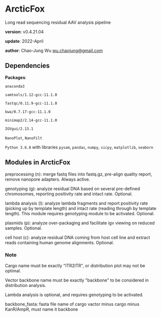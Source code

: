 # ArcticFox
Long read sequencing residual AAV analysis pipeline

__version__: v0.4.21.04

__update__: 2022-April

__author__: Chao-Jung Wu <wu.chaojung@gmail.com>


## Dependencies

__Packages__:

`anaconda3`

`samtools/1.12-gcc-11.1.0`

`fastqc/0.11.9-gcc-11.1.0`

`bwa/0.7.17-gcc-11.1.0`

`minimap2/2.14-gcc-11.1.0`

`IGVgui/2.13.1`

`NanoPlot`, `NanoFilt`

`Python 3.6.8` with libraries `pysam`, `pandas`, `numpy`, `sicpy`, `matplotlib`, `seaborn`


## Modules in ArcticFox
preprocessing (n): merge fastq files into fastq.gz, pre-align quality report, remove nanopore adapters. Always active.

genotyping (g): analyze residual DNA based on several pre-defined chromosomes, reporting positivity rate and intact rate. Optional.

lambda analysis (l): analyze lambda fragments and report positivity rate (picking up by template length) and intact rate (reading through by template length). This module requires genotyping module to be activated. Optional.

plasmids (p): analyze over-packaging and facilitate igv viewing on reduced samples. Optional.

cell host (c): analyze residual DNA coming from host cell line and extract reads containing human genome alignments. Optional.


### Note
Cargo name must be exactly "ITR2ITR", or distribution plot may not be optimal.

Vector backbone name must be exactly "backbone" to be considered in distribution analysis.

Lambda analysis is optional, and requires genotyping to be activated.

backbone_fasta: fasta file name of cargo vactor minus cargo minus KanR/AmpR, must name it backbone 